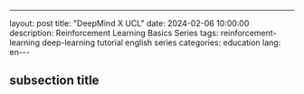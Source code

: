 ---
layout: post
title: "DeepMind X UCL"
date: 2024-02-06 10:00:00
description: Reinforcement Learning Basics Series
tags: reinforcement-learning deep-learning tutorial english series
categories: education
lang: en---


## subsection title